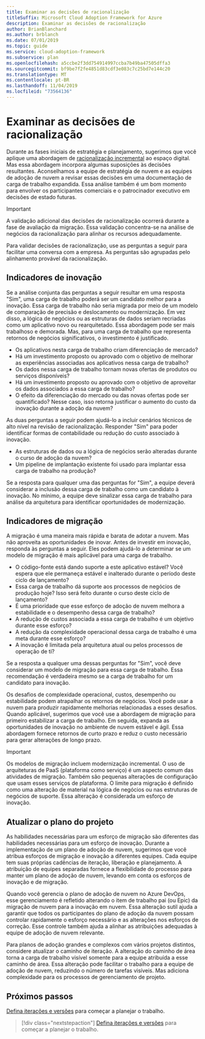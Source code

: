 ```yaml
---
title: Examinar as decisões de racionalização
titleSuffix: Microsoft Cloud Adoption Framework for Azure
description: Examinar as decisões de racionalização
author: BrianBlanchard
ms.author: brblanch
ms.date: 07/01/2019
ms.topic: guide
ms.service: cloud-adoption-framework
ms.subservice: plan
ms.openlocfilehash: a5ccbe2f3dd754914997ccba7b49ba47505dffa3
ms.sourcegitcommit: bf9be7f2fe4851d83cdf3e083c7c25bd7e144c20
ms.translationtype: MT
ms.contentlocale: pt-BR
ms.lasthandoff: 11/04/2019
ms.locfileid: "73564136"
---
```

# <a name="review-rationalization-decisions"></a>Examinar as decisões de racionalização

Durante as fases iniciais de estratégia e planejamento, sugerimos que você aplique uma abordagem de [racionalização incremental](../digital-estate/rationalize.md#incremental-rationalization) ao espaço digital. Mas essa abordagem incorpora algumas suposições às decisões resultantes. Aconselhamos a equipe de estratégia de nuvem e as equipes de adoção de nuvem a revisar essas decisões em uma documentação de carga de trabalho expandida. Essa análise também é um bom momento para envolver os participantes comerciais e o patrocinador executivo em decisões de estado futuras.

> [!IMPORTANT]
> A validação adicional das decisões de racionalização ocorrerá durante a fase de avaliação da migração. Essa validação concentra-se na análise de negócios da racionalização para alinhar os recursos adequadamente.

Para validar decisões de racionalização, use as perguntas a seguir para facilitar uma conversa com a empresa. As perguntas são agrupadas pelo alinhamento provável da racionalização.

## <a name="innovation-indicators"></a>Indicadores de inovação

Se a análise conjunta das perguntas a seguir resultar em uma resposta "Sim", uma carga de trabalho poderá ser um candidato melhor para a inovação. Essa carga de trabalho não seria migrada por meio de um modelo de comparação de precisão e deslocamento ou modernização. Em vez disso, a lógica de negócios ou as estruturas de dados seriam recriadas como um aplicativo novo ou rearquitetado. Essa abordagem pode ser mais trabalhoso e demorada. Mas, para uma carga de trabalho que representa retornos de negócios significativos, o investimento é justificado.

- Os aplicativos nesta carga de trabalho criam diferenciação de mercado?
- Há um investimento proposto ou aprovado com o objetivo de melhorar as experiências associadas aos aplicativos nessa carga de trabalho?
- Os dados nessa carga de trabalho tornam novas ofertas de produtos ou serviços disponíveis?
- Há um investimento proposto ou aprovado com o objetivo de aproveitar os dados associados a essa carga de trabalho?
- O efeito da diferenciação do mercado ou das novas ofertas pode ser quantificado? Nesse caso, isso retorna justificar o aumento do custo da inovação durante a adoção da nuvem?

As duas perguntas a seguir podem ajudá-lo a incluir cenários técnicos de alto nível na revisão de racionalização. Responder "Sim" para poder identificar formas de contabilidade ou redução do custo associado à inovação.

- As estruturas de dados ou a lógica de negócios serão alteradas durante o curso de adoção da nuvem?
- Um pipeline de implantação existente foi usado para implantar essa carga de trabalho na produção?

Se a resposta para qualquer uma das perguntas for "Sim", a equipe deverá considerar a inclusão dessa carga de trabalho como um candidato à inovação. No mínimo, a equipe deve sinalizar essa carga de trabalho para análise da arquitetura para identificar oportunidades de modernização.

## <a name="migration-indicators"></a>Indicadores de migração

A migração é uma maneira mais rápida e barata de adotar a nuvem. Mas não aproveita as oportunidades de inovar. Antes de investir em inovação, responda às perguntas a seguir. Eles podem ajudá-lo a determinar se um modelo de migração é mais aplicável para uma carga de trabalho.

- O código-fonte está dando suporte a este aplicativo estável? Você espera que ele permaneça estável e inalterado durante o período deste ciclo de lançamento?
- Essa carga de trabalho dá suporte aos processos de negócios de produção hoje? Isso será feito durante o curso deste ciclo de lançamento?
- É uma prioridade que esse esforço de adoção de nuvem melhora a estabilidade e o desempenho dessa carga de trabalho?
- A redução de custos associada a essa carga de trabalho é um objetivo durante esse esforço?
- A redução da complexidade operacional dessa carga de trabalho é uma meta durante esse esforço?
- A inovação é limitada pela arquitetura atual ou pelos processos de operação de ti?

Se a resposta a qualquer uma dessas perguntas for "Sim", você deve considerar um modelo de migração para essa carga de trabalho. Essa recomendação é verdadeira mesmo se a carga de trabalho for um candidato para inovação.

Os desafios de complexidade operacional, custos, desempenho ou estabilidade podem atrapalhar os retornos de negócios. Você pode usar a nuvem para produzir rapidamente melhorias relacionadas a esses desafios. Quando aplicável, sugerimos que você use a abordagem de migração para primeiro estabilizar a carga de trabalho. Em seguida, expanda as oportunidades de inovação no ambiente de nuvem estável e ágil. Essa abordagem fornece retornos de curto prazo e reduz o custo necessário para gerar alterações de longo prazo.

> [!IMPORTANT]
> Os modelos de migração incluem modernização incremental. O uso de arquiteturas de PaaS (plataforma como serviço) é um aspecto comum das atividades de migração. Também são pequenas alterações de configuração que usam esses serviços de plataforma. O limite para migração é definido como uma alteração de material na lógica de negócios ou nas estruturas de negócios de suporte. Essa alteração é considerada um esforço de inovação.

## <a name="update-the-project-plan"></a>Atualizar o plano do projeto

As habilidades necessárias para um esforço de migração são diferentes das habilidades necessárias para um esforço de inovação. Durante a implementação de um plano de adoção de nuvem, sugerimos que você atribua esforços de migração e inovação a diferentes equipes. Cada equipe tem suas próprias cadências de iteração, liberação e planejamento. A atribuição de equipes separadas fornece a flexibilidade do processo para manter um plano de adoção de nuvem, levando em conta os esforços de inovação e de migração.

Quando você gerencia o plano de adoção de nuvem no Azure DevOps, esse gerenciamento é refletido alterando o item de trabalho pai (ou Epic) da migração de nuvem para a inovação em nuvem. Essa alteração sutil ajuda a garantir que todos os participantes do plano de adoção da nuvem possam controlar rapidamente o esforço necessário e as alterações nos esforços de correção. Esse controle também ajuda a alinhar as atribuições adequadas à equipe de adoção de nuvem relevante.

Para planos de adoção grandes e complexos com vários projetos distintos, considere atualizar o caminho de iteração. A alteração do caminho de área torna a carga de trabalho visível somente para a equipe atribuída a esse caminho de área. Essa alteração pode facilitar o trabalho para a equipe de adoção de nuvem, reduzindo o número de tarefas visíveis. Mas adiciona complexidade para os processos de gerenciamento de projeto.

## <a name="next-steps"></a>Próximos passos

[Defina iterações e versões](./iteration-paths.md) para começar a planejar o trabalho.

> [!div class="nextstepaction"]
> [Defina iterações e versões](./iteration-paths.md) para começar a planejar o trabalho.

